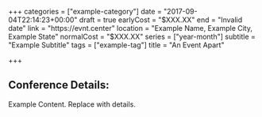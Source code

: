 +++
categories = ["example-category"]
date = "2017-09-04T22:14:23+00:00"
draft = true
earlyCost = "$XXX.XX"
end = "Invalid date"
link = "https://evnt.center"
location = "Example Name, Example City, Example State"
normalCost = "$XXX.XX"
series = ["year-month"]
subtitle = "Example Subtitle"
tags = ["example-tag"]
title = "An Event Apart"

+++

## Conference Details: 

Example Content. Replace with details.
